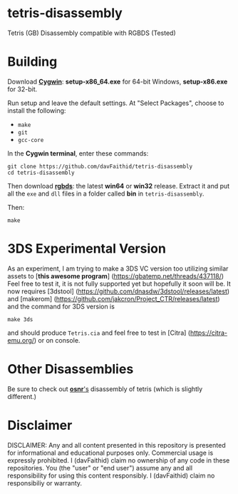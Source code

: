 # tetris-disassembly
Tetris (GB) Disassembly compatible with RGBDS (Tested)
# Building
Download [**Cygwin**](http://cygwin.com/install.html): **setup-x86_64.exe** for 64-bit Windows, **setup-x86.exe** for 32-bit.

Run setup and leave the default settings. At "Select Packages", choose to install the following:

- `make`
- `git`
- `gcc-core`

In the **Cygwin terminal**, enter these commands:

	git clone https://github.com/davFaithid/tetris-disassembly
	cd tetris-disassembly

Then download [**rgbds**](https://github.com/rednex/rgbds/releases/): the latest **win64** or **win32** release. Extract it and put all the `exe` and `dll` files in a folder called **bin** in `tetris-disassembly`.

Then:

	make

# 3DS Experimental Version
As an experiment, I am trying to make a 3DS VC version too utilizing similar assets to [**this awesome program**] (https://gbatemp.net/threads/437118/)
Feel free to test it, it is not fully supported yet but hopefully it soon will be.
It now requires [3dstool] (https://github.com/dnasdw/3dstool/releases/latest) and [makerom] (https://github.com/jakcron/Project_CTR/releases/latest) and the command for 3DS version is

	make 3ds

and should produce `Tetris.cia` and feel free to test in [Citra] (https://citra-emu.org/) or on console.
# Other Disassemblies
Be sure to check out [**osnr**'s](https://github.com/osnr/tetris) disassembly of tetris (which is slightly different.)

# Disclaimer
DISCLAIMER: Any and all content presented in this repository is presented for informational and educational purposes only. Commercial usage is expressly prohibited. I (davFaithid) claim no ownership of any code in these repositories. You (the "user" or "end user") assume any and all responsibility for using this content responsibly. I (davFaithid) claim no responsibiliy or warranty.
